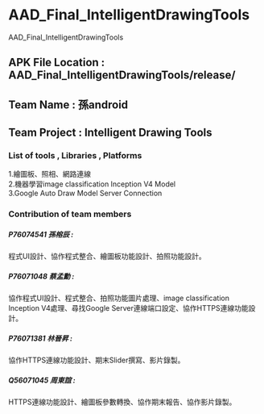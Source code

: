# AAD_Final_IntelligentDrawingTools
AAD_Final_IntelligentDrawingTools
  
## APK File Location : AAD_Final_IntelligentDrawingTools/release/  
  
## Team Name : 孫android
## Team Project : Intelligent Drawing Tools
  
### List of tools , Libraries , Platforms  
  
1.繪圖板、照相、網路連線  
2.機器學習image classification Inception V4 Model  
3.Google Auto Draw Model Server Connection

### Contribution of team members  
  
##### P76074541 孫榕辰 :
程式UI設計、協作程式整合、繪圖板功能設計、拍照功能設計。  
  
##### P76071048 蔡孟勳 :
協作程式UI設計、程式整合、拍照功能圖片處理、image classification Inception V4處理、尋找Google Server連線端口設定、協作HTTPS連線功能設計。  
  
##### P76071381 林晉昇 :
協作HTTPS連線功能設計、期末Slider撰寫、影片錄製。  
  
##### Q56071045 周東誼 :
HTTPS連線功能設計、繪圖板參數轉換、協作期末報告、協作影片錄製。  
